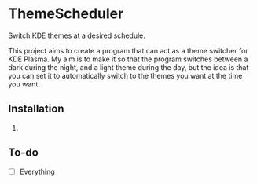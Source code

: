 # ThemeScheduler
Switch KDE themes at a desired schedule.

This project aims to create a program that can act as a theme switcher for KDE Plasma. My aim is to make it so that the program switches between a dark during the night, and a light theme during the day, but the idea is that you can set it to automatically switch to the themes you want at the time you want.

## Installation

1.

## To-do

- [ ] Everything
